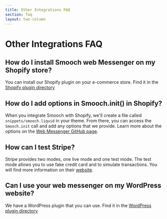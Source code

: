 ```yaml
---
title: Other Integrations FAQ
section: faq
layout: two-column
---
```


# Other Integrations FAQ

## How do I install Smooch web Messenger on my Shopify store?

You can install our Shopify plugin on your e-commerce store. Find it in the [Shopify plugin directory](https://apps.shopify.com/smooch)

## How do I add options in Smooch.init() in Shopify?

When you integrate Smooch with Shopify, we'll create a file called `snippets/smooch.liquid` in your theme. From there, you can access the `Smooch.init` call and add any options that we provide. Learn more about the options on the [Web Messenger GitHub page](https://github.com/smooch/smooch-js#individual-functions).

## How can I test Stripe?

Stripe provides two modes, one live mode and one test mode. The test mode allows you to use fake credit card and to simulate transactions. You will find more information on their [website](https://stripe.com/guide/dashboard#livemode-and-testing).

## Can I use your web messenger on my WordPress website?

We have a WordPress plugin that you can use. Find it in the [WordPress plugin directory](https://wordpress.org/plugins/smoochio-live-chat-messaging-for-your-website/)
